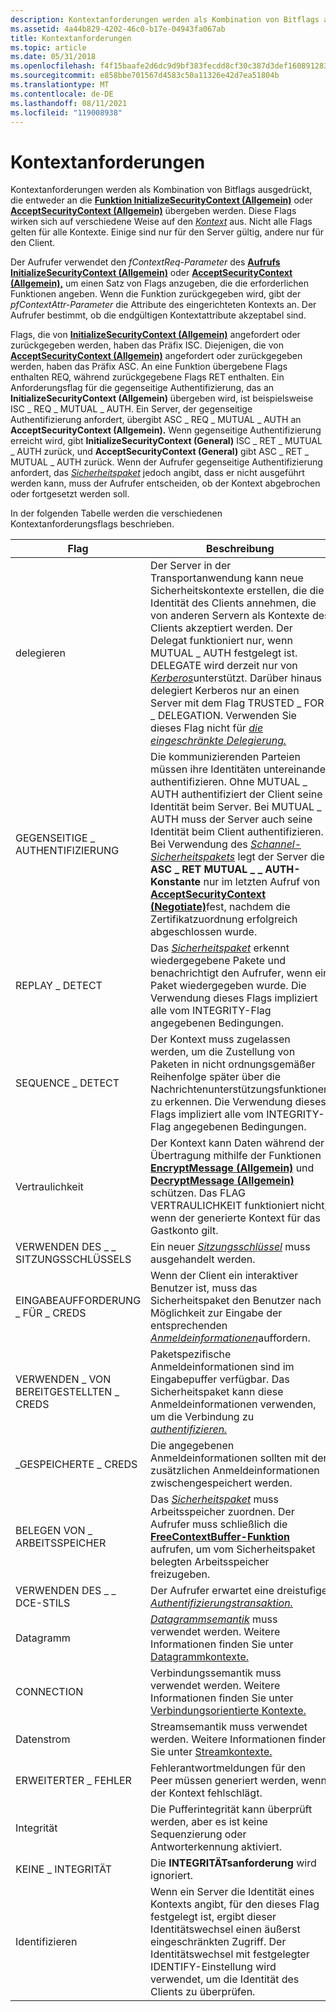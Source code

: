 ```yaml
---
description: Kontextanforderungen werden als Kombination von Bitflags ausgedrückt, die entweder an die Funktion InitializeSecurityContext (Allgemein) oder AcceptSecurityContext (Allgemein) übergeben werden.
ms.assetid: 4a44b829-4202-46c0-b17e-04943fa067ab
title: Kontextanforderungen
ms.topic: article
ms.date: 05/31/2018
ms.openlocfilehash: f4f15baafe2d6dc9d9bf383fecdd8cf30c387d3def16089128346ee60d79d0fc
ms.sourcegitcommit: e858bbe701567d4583c50a11326e42d7ea51804b
ms.translationtype: MT
ms.contentlocale: de-DE
ms.lasthandoff: 08/11/2021
ms.locfileid: "119008938"
---
```

# <a name="context-requirements"></a>Kontextanforderungen

Kontextanforderungen werden als Kombination von Bitflags ausgedrückt, die entweder an die [**Funktion InitializeSecurityContext (Allgemein)**](/windows/win32/api/sspi/nf-sspi-initializesecuritycontexta) oder [**AcceptSecurityContext (Allgemein)**](/windows/win32/api/sspi/nf-sspi-acceptsecuritycontext) übergeben werden. Diese Flags wirken sich auf verschiedene Weise auf den [*Kontext*](/windows/desktop/SecGloss/c-gly) aus. Nicht alle Flags gelten für alle Kontexte. Einige sind nur für den Server gültig, andere nur für den Client.

Der Aufrufer verwendet den *fContextReq-Parameter* des [**Aufrufs InitializeSecurityContext (Allgemein)**](/windows/win32/api/sspi/nf-sspi-initializesecuritycontexta) oder [**AcceptSecurityContext (Allgemein),**](/windows/win32/api/sspi/nf-sspi-acceptsecuritycontext) um einen Satz von Flags anzugeben, die die erforderlichen Funktionen angeben. Wenn die Funktion zurückgegeben wird, gibt der *pfContextAttr-Parameter* die Attribute des eingerichteten Kontexts an. Der Aufrufer bestimmt, ob die endgültigen Kontextattribute akzeptabel sind.

Flags, die von [**InitializeSecurityContext (Allgemein)**](/windows/win32/api/sspi/nf-sspi-initializesecuritycontexta) angefordert oder zurückgegeben werden, haben das Präfix ISC. Diejenigen, die von [**AcceptSecurityContext (Allgemein)**](/windows/win32/api/sspi/nf-sspi-acceptsecuritycontext) angefordert oder zurückgegeben werden, haben das Präfix ASC. An eine Funktion übergebene Flags enthalten REQ, während zurückgegebene Flags RET enthalten. Ein Anforderungsflag für die gegenseitige Authentifizierung, das an **InitializeSecurityContext (Allgemein)** übergeben wird, ist beispielsweise ISC \_ REQ \_ MUTUAL \_ AUTH. Ein Server, der gegenseitige Authentifizierung anfordert, übergibt ASC \_ REQ \_ MUTUAL \_ AUTH an **AcceptSecurityContext (Allgemein).** Wenn gegenseitige Authentifizierung erreicht wird, gibt **InitializeSecurityContext (General)** ISC \_ RET \_ MUTUAL \_ AUTH zurück, und **AcceptSecurityContext (General)** gibt ASC \_ RET \_ MUTUAL \_ AUTH zurück. Wenn der Aufrufer gegenseitige Authentifizierung anfordert, das [*Sicherheitspaket*](/windows/desktop/SecGloss/s-gly) jedoch angibt, dass er nicht ausgeführt werden kann, muss der Aufrufer entscheiden, ob der Kontext abgebrochen oder fortgesetzt werden soll.

In der folgenden Tabelle werden die verschiedenen Kontextanforderungsflags beschrieben.



| Flag                             | Beschreibung                                                                                                                                                                                                                                                                                                                                                                                                                                                                                                                                                                                                |
|----------------------------------|------------------------------------------------------------------------------------------------------------------------------------------------------------------------------------------------------------------------------------------------------------------------------------------------------------------------------------------------------------------------------------------------------------------------------------------------------------------------------------------------------------------------------------------------------------------------------------------------------------|
| delegieren<br/>              | Der Server in der Transportanwendung kann neue Sicherheitskontexte erstellen, die die Identität des Clients annehmen, die von anderen Servern als Kontexte des Clients akzeptiert werden. Der Delegat funktioniert nur, wenn MUTUAL \_ AUTH festgelegt ist. DELEGATE wird derzeit nur von [*Kerberos*](/windows/desktop/SecGloss/k-gly)unterstützt. Darüber hinaus delegiert Kerberos nur an einen Server mit dem Flag TRUSTED \_ FOR \_ DELEGATION. Verwenden Sie dieses Flag nicht für [*die eingeschränkte Delegierung.*](/windows/desktop/SecGloss/c-gly)<br/> |
| GEGENSEITIGE \_ AUTHENTIFIZIERUNG<br/>          | Die kommunizierenden Parteien müssen ihre Identitäten untereinander authentifizieren. Ohne MUTUAL \_ AUTH authentifiziert der Client seine Identität beim Server. Bei MUTUAL \_ AUTH muss der Server auch seine Identität beim Client authentifizieren.<br/> Bei Verwendung des [*Schannel-Sicherheitspakets*](/windows/desktop/SecGloss/s-gly) legt der Server die **ASC \_ RET MUTUAL \_ \_ AUTH-Konstante** nur im letzten Aufruf von [**AcceptSecurityContext (Negotiate)**](/windows/win32/api/sspi/nf-sspi-acceptsecuritycontext)fest, nachdem die Zertifikatzuordnung erfolgreich abgeschlossen wurde.<br/>           |
| REPLAY \_ DETECT<br/>        | Das [*Sicherheitspaket*](/windows/desktop/SecGloss/s-gly) erkennt wiedergegebene Pakete und benachrichtigt den Aufrufer, wenn ein Paket wiedergegeben wurde. Die Verwendung dieses Flags impliziert alle vom INTEGRITY-Flag angegebenen Bedingungen.<br/>                                                                                                                                                                                                                                                                                                                      |
| SEQUENCE \_ DETECT<br/>      | Der Kontext muss zugelassen werden, um die Zustellung von Paketen in nicht ordnungsgemäßer Reihenfolge später über die Nachrichtenunterstützungsfunktionen zu erkennen. Die Verwendung dieses Flags impliziert alle vom INTEGRITY-Flag angegebenen Bedingungen.<br/>                                                                                                                                                                                                                                                                                                                                                                                             |
| Vertraulichkeit<br/>       | Der Kontext kann Daten während der Übertragung mithilfe der Funktionen [**EncryptMessage (Allgemein)**](/windows/win32/api/sspi/nf-sspi-encryptmessage) und [**DecryptMessage (Allgemein)**](/windows/win32/api/sspi/nf-sspi-decryptmessage) schützen. Das FLAG VERTRAULICHKEIT funktioniert nicht, wenn der generierte Kontext für das Gastkonto gilt.<br/>                                                                                                                                                                                                                                                                                                      |
| VERWENDEN DES \_ \_ SITZUNGSSCHLÜSSELS<br/>     | Ein neuer [*Sitzungsschlüssel*](/windows/desktop/SecGloss/s-gly) muss ausgehandelt werden.<br/>                                                                                                                                                                                                                                                                                                                                                                                                                                                                                   |
| EINGABEAUFFORDERUNG \_ FÜR \_ CREDS<br/>    | Wenn der Client ein interaktiver Benutzer ist, muss das Sicherheitspaket den Benutzer nach Möglichkeit zur Eingabe der entsprechenden [*Anmeldeinformationen*](/windows/desktop/SecGloss/c-gly)auffordern.<br/>                                                                                                                                                                                                                                                                                                                                                                                          |
| VERWENDEN \_ VON BEREITGESTELLTEN \_ CREDS<br/>  | Paketspezifische Anmeldeinformationen sind im Eingabepuffer verfügbar. Das Sicherheitspaket kann diese Anmeldeinformationen verwenden, um die Verbindung zu [*authentifizieren.*](/windows/desktop/SecGloss/c-gly)<br/>                                                                                                                                                                                                                                                                                                                                                                |
| \_GESPEICHERTE \_ CREDS<br/> | Die angegebenen Anmeldeinformationen sollten mit den zusätzlichen Anmeldeinformationen zwischengespeichert werden.<br/>                                                                                                                                                                                                                                                                                                                                                                                                                                                                                                                    |
| BELEGEN VON \_ ARBEITSSPEICHER<br/>      | Das [*Sicherheitspaket*](/windows/desktop/SecGloss/s-gly) muss Arbeitsspeicher zuordnen. Der Aufrufer muss schließlich die [**FreeContextBuffer-Funktion**](/windows/desktop/api/Sspi/nf-sspi-freecontextbuffer) aufrufen, um vom Sicherheitspaket belegten Arbeitsspeicher freizugeben.<br/>                                                                                                                                                                                                                                                                                                                      |
| VERWENDEN DES \_ \_ DCE-STILS<br/>       | Der Aufrufer erwartet eine dreistufige [*Authentifizierungstransaktion.*](/windows/desktop/SecGloss/t-gly)<br/>                                                                                                                                                                                                                                                                                                                                                                                                                                                              |
| Datagramm<br/>              | [*Datagrammsemantik*](/windows/desktop/SecGloss/d-gly) muss verwendet werden. Weitere Informationen finden Sie unter [Datagrammkontexte.](datagram-contexts.md)<br/>                                                                                                                                                                                                                                                                                                                                                                                                                        |
| CONNECTION<br/>            | Verbindungssemantik muss verwendet werden. Weitere Informationen finden Sie unter [Verbindungsorientierte Kontexte.](connection-oriented-contexts.md)<br/>                                                                                                                                                                                                                                                                                                                                                                                                                                                                  |
| Datenstrom<br/>                | Streamsemantik muss verwendet werden. Weitere Informationen finden Sie unter [Streamkontexte.](stream-contexts.md)<br/>                                                                                                                                                                                                                                                                                                                                                                                                                                                                                                |
| ERWEITERTER \_ FEHLER<br/>       | Fehlerantwortmeldungen für den Peer müssen generiert werden, wenn der Kontext fehlschlägt.<br/>                                                                                                                                                                                                                                                                                                                                                                                                                                                                                                                       |
| Integrität<br/>             | Die Pufferintegrität kann überprüft werden, aber es ist keine Sequenzierung oder Antworterkennung aktiviert.<br/>                                                                                                                                                                                                                                                                                                                                                                                                                                                                                                               |
| KEINE \_ INTEGRITÄT<br/>         | Die **INTEGRITÄTsanforderung** wird ignoriert.<br/>                                                                                                                                                                                                                                                                                                                                                                                                                                                                                                                                                       |
| Identifizieren<br/>              | Wenn ein Server die Identität eines Kontexts angibt, für den dieses Flag festgelegt ist, ergibt dieser Identitätswechsel einen äußerst eingeschränkten Zugriff. Der Identitätswechsel mit festgelegter IDENTIFY-Einstellung wird verwendet, um die Identität des Clients zu überprüfen.<br/>                                                                                                                                                                                                                                                                                                                                                                                                       |



 

 

